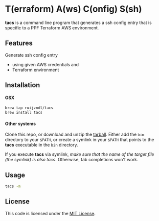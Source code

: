 # T(erraform) A(ws) C(onfig) S(sh)


**tacs** is a command line program that generates a ssh config
entry that is specific to a PPF Terraform AWS environment.

## Features

Generate ssh config entry

* using given AWS credentials and 
* Terraform environment


## Installation

#### OSX
```sh
brew tap ruijzndl/tacs
brew install tacs
```

#### Other systems

Clone this repo, or download and unzip the [tarball](https://github.com/ruijzndl/tacs/archive/0.5.1.tar.gz). Either add the `bin` directory to your `$PATH`, or create a symlink in your `$PATH` that points to the **tacs** executable in the `bin` directory.

If you execute **tacs** via symlink, *make sure that the name of the target file (the symlink) is also tacs*. Otherwise, tab completions won't work.



## Usage

```sh
tacs -m
```

## License
This code is licensed under the [MIT License](https://opensource.org/licenses/MIT).

